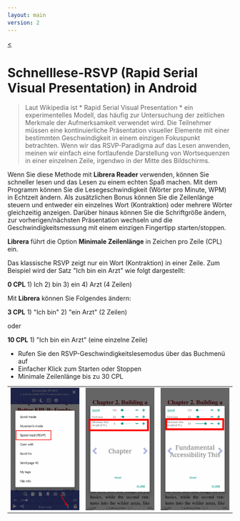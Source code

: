 ```yaml
---
layout: main
version: 2
---
```

[<](/wiki/faq/)

# Schnelllese-RSVP (Rapid Serial Visual Presentation) in Android

> Laut Wikipedia ist * Rapid Serial Visual Presentation * ein experimentelles Modell, das häufig zur Untersuchung der zeitlichen Merkmale der Aufmerksamkeit verwendet wird. Die Teilnehmer müssen eine kontinuierliche Präsentation visueller Elemente mit einer bestimmten Geschwindigkeit in einem einzigen Fokuspunkt betrachten. Wenn wir das RSVP-Paradigma auf das Lesen anwenden, meinen wir einfach eine fortlaufende Darstellung von Wortsequenzen in einer einzelnen Zeile, irgendwo in der Mitte des Bildschirms.

Wenn Sie diese Methode mit **Librera Reader** verwenden, können Sie schneller lesen und das Lesen zu einem echten Spaß machen.
Mit dem Programm können Sie die Lesegeschwindigkeit (Wörter pro Minute, WPM) in Echtzeit ändern. Als zusätzlichen Bonus können Sie die Zeilenlänge steuern und entweder ein einzelnes Wort (Kontraktion) oder mehrere Wörter gleichzeitig anzeigen.
Darüber hinaus können Sie die Schriftgröße ändern, zur vorherigen/nächsten Präsentation wechseln und die Geschwindigkeitsmessung mit einem einzigen Fingertipp starten/stoppen.

**Librera** führt die Option **Minimale Zeilenlänge** in Zeichen pro Zeile (CPL) ein.

Das klassische RSVP zeigt nur ein Wort (Kontraktion) in einer Zeile. Zum Beispiel wird der Satz &quot;Ich bin ein Arzt&quot; wie folgt dargestellt:

**0 CPL** 1) Ich 2) bin 3) ein 4) Arzt (4 Zeilen)

Mit **Librera** können Sie Folgendes ändern:

**3 CPL** 1) &quot;Ich bin&quot; 2) &quot;ein Arzt&quot; (2 Zeilen)

oder

**10 CPL** 1) &quot;Ich bin ein Arzt&quot; (eine einzelne Zeile)

* Rufen Sie den RSVP-Geschwindigkeitslesemodus über das Buchmenü auf
* Einfacher Klick zum Starten oder Stoppen
* Minimale Zeilenlänge bis zu 30 CPL

||||
|-|-|-|
|![](1.png)|![](2.png)|![](3.png)|


